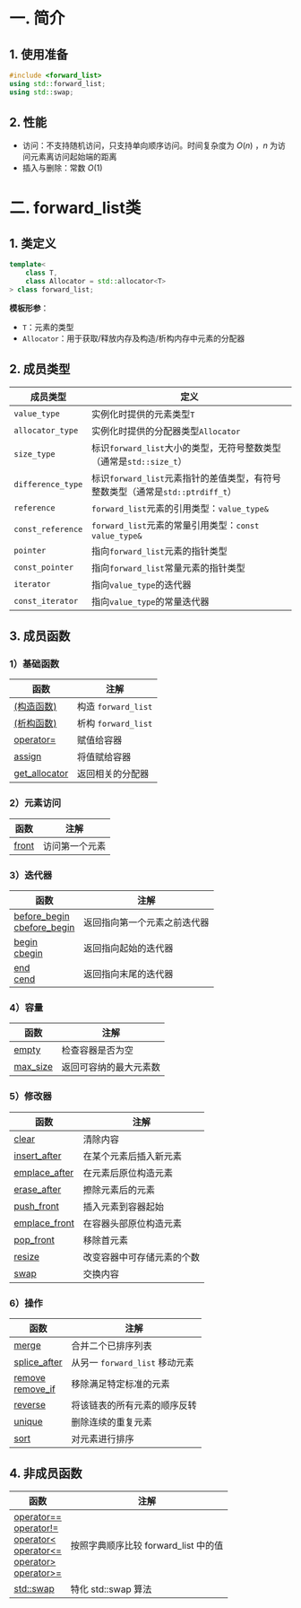 # 一. 简介

## 1. 使用准备

```c++
#include <forward_list>
using std::forward_list;
using std::swap;
```



## 2. 性能

- 访问：不支持随机访问，只支持单向顺序访问。时间复杂度为 $O(n)$ ，$n$ 为访问元素离访问起始端的距离
- 插入与删除：常数 $O(1)$



# 二. forward_list类

## 1. 类定义

```c++
template<
	class T,
	class Allocator = std::allocator<T>
> class forward_list;
```

**模板形参**：

- `T`：元素的类型
- `Allocator`：用于获取/释放内存及构造/析构内存中元素的分配器



## 2. 成员类型

| 成员类型          | 定义                                                         |
| ----------------- | ------------------------------------------------------------ |
| `value_type`      | 实例化时提供的元素类型`T`                                    |
| `allocator_type`  | 实例化时提供的分配器类型`Allocator`                          |
| `size_type`       | 标识`forward_list`大小的类型，无符号整数类型（通常是`std::size_t`） |
| `difference_type` | 标识`forward_list`元素指针的差值类型，有符号整数类型（通常是`std::ptrdiff_t`） |
| `reference`       | `forward_list`元素的引用类型：`value_type&`                  |
| `const_reference` | `forward_list`元素的常量引用类型：`const value_type&`        |
| `pointer`         | 指向`forward_list`元素的指针类型                             |
| `const_pointer`   | 指向`forward_list`常量元素的指针类型                         |
| `iterator`        | 指向`value_type`的迭代器                                     |
| `const_iterator`  | 指向`value_type`的常量迭代器                                 |



## 3. 成员函数

### 1）基础函数

| 函数                                                         | 注解                |
| ------------------------------------------------------------ | ------------------- |
| [(构造函数)](https://zh.cppreference.com/w/cpp/container/forward_list/forward_list) | 构造 `forward_list` |
| [(析构函数)](https://zh.cppreference.com/w/cpp/container/forward_list/~forward_list) | 析构 `forward_list` |
| [operator=](https://zh.cppreference.com/w/cpp/container/forward_list/operator%3D) | 赋值给容器          |
| [assign](https://zh.cppreference.com/w/cpp/container/forward_list/assign) | 将值赋给容器        |
| [get_allocator](https://zh.cppreference.com/w/cpp/container/forward_list/get_allocator) | 返回相关的分配器    |



### 2）元素访问

| 函数                                                         | 注解           |
| ------------------------------------------------------------ | -------------- |
| [front](https://zh.cppreference.com/w/cpp/container/forward_list/front) | 访问第一个元素 |



### 3）迭代器

| 函数                                                         | 注解                         |
| ------------------------------------------------------------ | ---------------------------- |
| [before_begin<br />cbefore_begin](https://zh.cppreference.com/w/cpp/container/forward_list/before_begin) | 返回指向第一个元素之前迭代器 |
| [begin<br />cbegin](https://zh.cppreference.com/w/cpp/container/forward_list/begin) | 返回指向起始的迭代器         |
| [end<br />cend](https://zh.cppreference.com/w/cpp/container/forward_list/end) | 返回指向末尾的迭代器         |



### 4）容量

| 函数                                                         | 注解                   |
| ------------------------------------------------------------ | ---------------------- |
| [empty](https://zh.cppreference.com/w/cpp/container/forward_list/empty) | 检查容器是否为空       |
| [max_size](https://zh.cppreference.com/w/cpp/container/forward_list/max_size) | 返回可容纳的最大元素数 |



### 5）修改器

| 函数                                                         | 注解                       |
| ------------------------------------------------------------ | -------------------------- |
| [clear](https://zh.cppreference.com/w/cpp/container/forward_list/clear) | 清除内容                   |
| [insert_after](https://zh.cppreference.com/w/cpp/container/forward_list/insert_after) | 在某个元素后插入新元素     |
| [emplace_after](https://zh.cppreference.com/w/cpp/container/forward_list/emplace_after) | 在元素后原位构造元素       |
| [erase_after](https://zh.cppreference.com/w/cpp/container/forward_list/erase_after) | 擦除元素后的元素           |
| [push_front](https://zh.cppreference.com/w/cpp/container/forward_list/push_front) | 插入元素到容器起始         |
| [emplace_front](https://zh.cppreference.com/w/cpp/container/forward_list/emplace_front) | 在容器头部原位构造元素     |
| [pop_front](https://zh.cppreference.com/w/cpp/container/forward_list/pop_front) | 移除首元素                 |
| [resize](https://zh.cppreference.com/w/cpp/container/forward_list/resize) | 改变容器中可存储元素的个数 |
| [swap](https://zh.cppreference.com/w/cpp/container/forward_list/swap) | 交换内容                   |



### 6）操作

| 函数                                                         | 注解                           |
| ------------------------------------------------------------ | ------------------------------ |
| [merge](https://zh.cppreference.com/w/cpp/container/forward_list/merge) | 合并二个已排序列表             |
| [splice_after](https://zh.cppreference.com/w/cpp/container/forward_list/splice_after) | 从另一 `forward_list` 移动元素 |
| [remove<br />remove_if](https://zh.cppreference.com/w/cpp/container/forward_list/remove) | 移除满足特定标准的元素         |
| [reverse](https://zh.cppreference.com/w/cpp/container/forward_list/reverse) | 将该链表的所有元素的顺序反转   |
| [unique](https://zh.cppreference.com/w/cpp/container/forward_list/unique) | 删除连续的重复元素             |
| [sort](https://zh.cppreference.com/w/cpp/container/forward_list/sort) | 对元素进行排序                 |



## 4. 非成员函数

| 函数                                                         | 注解                                 |
| ------------------------------------------------------------ | ------------------------------------ |
| [operator==<br />operator!=<br />operator\<<br />operator\<=<br />operator\><br />operator>=](https://zh.cppreference.com/w/cpp/container/forward_list/operator_cmp) | 按照字典顺序比较 forward_list 中的值 |
| [std::swap](https://zh.cppreference.com/w/cpp/container/forward_list/swap2) | 特化 std::swap 算法                  |

